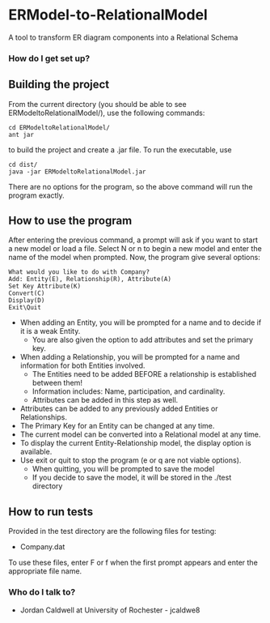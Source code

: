 # ERModel-to-RelationalModel
A tool to transform ER diagram components into a Relational Schema


### How do I get set up? ###

## Building the project ##

From the current directory (you should be able to see ERModeltoRelationalModel/),
use the following commands:

    cd ERModeltoRelationalModel/
    ant jar

to build the project and create a .jar file.
To run the executable, use

    cd dist/
    java -jar ERModeltoRelationalModel.jar

There are no options for the program, so the above command will run the program exactly.

## How to use the program ##

After entering the previous command, a prompt will ask if you want to start a new model or load a file.
Select N or n to begin a new model and enter the name of the model when prompted.
Now, the program give several options:
  
    What would you like to do with Company?
    Add: Entity(E), Relationship(R), Attribute(A)
    Set Key Attribute(K)
    Convert(C)
    Display(D)
    Exit\Quit

  * When adding an Entity, you will be prompted for a name and to decide if it is a weak Entity.
    + You are also given the option to add attributes and set the primary key.
  * When adding a Relationship, you will be prompted for a name and information for both Entities involved.
    + The Entities need to be added BEFORE a relationship is established between them!
    + Information includes: Name, participation, and cardinality.
    + Attributes can be added in this step as well.
  * Attributes can be added to any previously added Entities or Relationships.
  * The Primary Key for an Entity can be changed at any time.
  * The current model can be converted into a Relational model at any time.
  * To display the current Entity-Relationship model, the display option is available.
  * Use exit or quit to stop the program (e or q are not viable options).
    + When quitting, you will be prompted to save the model
    + If you decide to save the model, it will be stored in the ./test directory
  
## How to run tests ##

Provided in the test directory are the following files for testing:

  + Company.dat
  
To use these files, enter F or f when the first prompt appears and enter the appropriate file name.

### Who do I talk to? ###

* Jordan Caldwell at University of Rochester - jcaldwe8
